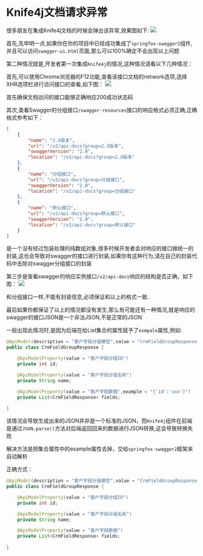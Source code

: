 # Knife4j文档请求异常

很多朋友在集成Knife4j文档的时候会弹出该异常,效果图如下:
![](/images/faq/knife4j-error.png)

首先,先申明一点,如果你在你的项目中已经成功集成了`springfox-swagger2`组件,并且可以访问`swagger-ui.html`页面,那么可以100%确定不会出现以上问题


第二种情况就是,开发者第一次集成`Knife4j`的情况,这种情况请看以下几种情况：


首先,可以使用Chrome浏览器的F12功能,查看该接口文档的network选项,选择XHR选项栏进行访问接口的查看,如下图：
![](/images/faq/network.png)

首先确保文档访问的接口能够正确响应200成功状态码


其次,查看Swagger的分组接口`/swagger-resources`接口的响应格式必须正确,正确格式参考如下：
```json
[
    {
        "name": "2.X版本",
        "url": "/v2/api-docs?group=2.X版本",
        "swaggerVersion": "2.0",
        "location": "/v2/api-docs?group=2.X版本"
    },
    {
        "name": "分组接口",
        "url": "/v2/api-docs?group=分组接口",
        "swaggerVersion": "2.0",
        "location": "/v2/api-docs?group=分组接口"
    },
    {
        "name": "默认接口",
        "url": "/v2/api-docs?group=默认接口",
        "swaggerVersion": "2.0",
        "location": "/v2/api-docs?group=默认接口"
    }
]
```

是一个没有经过包装处理的纯数组对象,很多时候开发者会对响应的接口做统一的封装,这也会导致对swagger的接口进行封装,如果你有这种行为,请在自己的封装代码中去除对swagger分组接口的封装


第三步是查看swagger的响应实例接口`/v2/api-docs`响应的结构是否正确，如下图：
![](/images/faq/v2api.png)

和分组接口一样,不能有封装信息,必须保证和以上的格式一致.

最后如果你都保证了以上的情况都没有发生,那么有可能还有一种情况,就是响应的swagger的接口JSON是一个非法JSON,不是正常的JSON


一般出现此情况时,是因为后端在给List集合的属性赋予了`exmpale`属性,例如:

```java
@ApiModel(description = "客户字段分组模型",value = "CrmFieldGroupResponse")
public class CrmFieldGroupResponse {

    @ApiModelProperty(value = "客户字段分组ID")
    private int id;

    @ApiModelProperty(value = "客户字段分组名称")
    private String name;

    @ApiModelProperty(value = "客户字段数据",example = "{'id':'xxx'}")
    private List<CrmFieldResponse> fields;
    
}
```

该情况会导致生成出来的JSON并非是一个标准的JSON，而`Knife4j`组件在前端是通过`JSON.parse()`方法对后端返回回来的数据进行JSON转换,这会导致转换失败

解决方法是把集合属性中的example属性去掉，交给`springfox-swagger2`框架来自动解析

正确方式：

```java
@ApiModel(description = "客户字段分组模型",value = "CrmFieldGroupResponse")
public class CrmFieldGroupResponse {

    @ApiModelProperty(value = "客户字段分组ID")
    private int id;

    @ApiModelProperty(value = "客户字段分组名称")
    private String name;

    @ApiModelProperty(value = "客户字段数据")
    private List<CrmFieldResponse> fields;
    
}
```






